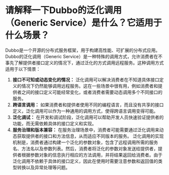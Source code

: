 # 请解释一下Dubbo的泛化调用（Generic Service）是什么？它适用于什么场景？
Dubbo是一个开源的分布式服务框架，用于构建高性能、可扩展的分布式应用。Dubbo的泛化调用（Generic Service）是一种特殊的调用方式，允许消费者在不事先了解提供者接口定义的情况下，通过泛化的方式调用远程服务。这种调用方式适用于以下情景：
1.  **接口不可知或动态变化的情况：** 泛化调用可以解决消费者在不知道具体接口定义的情况下仍然能够调用远程服务。这在一些场景中很有用，例如消费者和提供者之间的接口定义可能经常变化，或者消费者需要动态调用多个不同接口的服务。 
2.  **跨语言调用：** 如果消费者和提供者使用不同的编程语言，而且没有共享的接口定义，泛化调用可以作为一种通用的调用方式，使得跨语言调用变得可能。 
3.  **泛化调试：** 在开发和调试阶段，泛化调用可以帮助开发人员快速验证提供者的功能，而无需依赖具体的接口定义和实现。 
4.  **服务治理和版本兼容：** 在服务治理场景中，消费者可能需要通过泛化调用来动态获取提供者的接口和方法信息，从而适应不同版本的服务。 
泛化调用的实现机制是，消费者通过构建一个泛化的参数对象，包含了远程调用所需的服务名、方法名以及参数列表。然后，消费者将泛化的参数对象发送给提供者，提供者根据参数对象的信息执行相应的方法调用，并将结果返回给消费者。由于泛化调用不依赖于具体的接口定义，因此在使用时需要注意参数和返回值的类型转换以及异常处理等问题。

